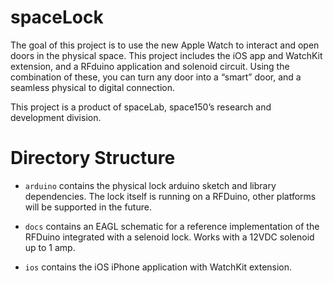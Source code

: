 # spaceLock

The goal of this project is to use the new Apple Watch to interact and open doors in the physical space. This project includes the iOS app and WatchKit extension, and a RFduino application and solenoid circuit. Using the combination of these, you can turn any door into a “smart” door, and a seamless physical to digital connection.

This project is a product of spaceLab, space150’s research and development division.

# Directory Structure

* <code>arduino</code> contains the physical lock arduino sketch and library dependencies. The lock itself is running on a RFDuino, other platforms will be supported in the future.

* <code>docs</code> contains an EAGL schematic for a reference implementation of the RFDuino integrated with a selenoid lock. Works with a 12VDC solenoid up to 1 amp.

* <code>ios</code> contains the iOS iPhone application with WatchKit extension.


